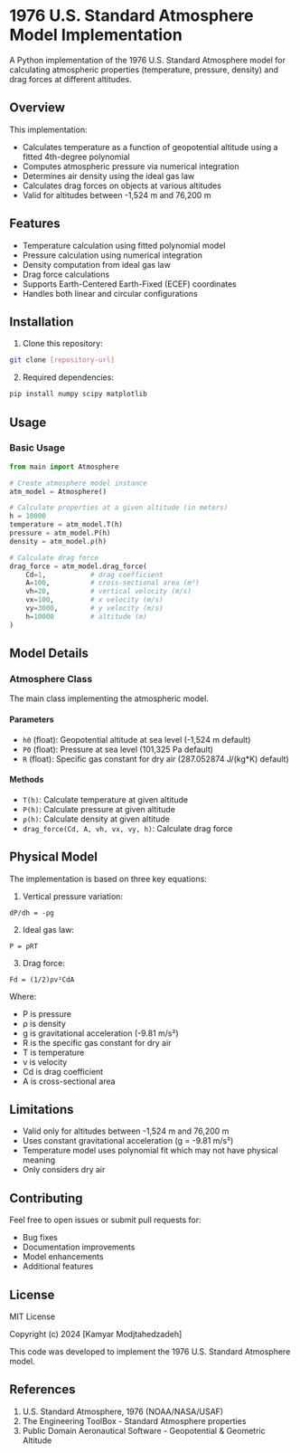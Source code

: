 # 1976 U.S. Standard Atmosphere Model Implementation

A Python implementation of the 1976 U.S. Standard Atmosphere model for calculating atmospheric properties (temperature, pressure, density) and drag forces at different altitudes.

## Overview

This implementation:
- Calculates temperature as a function of geopotential altitude using a fitted 4th-degree polynomial
- Computes atmospheric pressure via numerical integration
- Determines air density using the ideal gas law
- Calculates drag forces on objects at various altitudes
- Valid for altitudes between -1,524 m and 76,200 m

## Features

- Temperature calculation using fitted polynomial model
- Pressure calculation using numerical integration
- Density computation from ideal gas law
- Drag force calculations
- Supports Earth-Centered Earth-Fixed (ECEF) coordinates
- Handles both linear and circular configurations

## Installation

1. Clone this repository:
```bash
git clone [repository-url]
```

2. Required dependencies:
```bash
pip install numpy scipy matplotlib
```

## Usage

### Basic Usage
```python
from main import Atmosphere

# Create atmosphere model instance
atm_model = Atmosphere()

# Calculate properties at a given altitude (in meters)
h = 10000
temperature = atm_model.T(h)
pressure = atm_model.P(h)
density = atm_model.ρ(h)

# Calculate drag force
drag_force = atm_model.drag_force(
    Cd=1,           # drag coefficient
    A=100,          # cross-sectional area (m²)
    vh=20,          # vertical velocity (m/s)
    vx=100,         # x velocity (m/s)
    vy=3000,        # y velocity (m/s)
    h=10000         # altitude (m)
)
```

## Model Details

### Atmosphere Class
The main class implementing the atmospheric model.

#### Parameters
- `h0` (float): Geopotential altitude at sea level (-1,524 m default)
- `P0` (float): Pressure at sea level (101,325 Pa default)
- `R` (float): Specific gas constant for dry air (287.052874 J/(kg*K) default)

#### Methods
- `T(h)`: Calculate temperature at given altitude
- `P(h)`: Calculate pressure at given altitude
- `ρ(h)`: Calculate density at given altitude
- `drag_force(Cd, A, vh, vx, vy, h)`: Calculate drag force

## Physical Model

The implementation is based on three key equations:

1. Vertical pressure variation:
```
dP/dh = -ρg
```

2. Ideal gas law:
```
P = ρRT
```

3. Drag force:
```
Fd = (1/2)ρv²CdA
```

Where:
- P is pressure
- ρ is density
- g is gravitational acceleration (-9.81 m/s²)
- R is the specific gas constant for dry air
- T is temperature
- v is velocity
- Cd is drag coefficient
- A is cross-sectional area

## Limitations

- Valid only for altitudes between -1,524 m and 76,200 m
- Uses constant gravitational acceleration (g = -9.81 m/s²)
- Temperature model uses polynomial fit which may not have physical meaning
- Only considers dry air

## Contributing

Feel free to open issues or submit pull requests for:
- Bug fixes
- Documentation improvements
- Model enhancements
- Additional features

## License

MIT License

Copyright (c) 2024 [Kamyar Modjtahedzadeh]

This code was developed to implement the 1976 U.S. Standard Atmosphere model.

## References

1. U.S. Standard Atmosphere, 1976 (NOAA/NASA/USAF)
2. The Engineering ToolBox - Standard Atmosphere properties
3. Public Domain Aeronautical Software - Geopotential & Geometric Altitude
